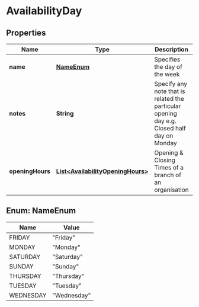 
# AvailabilityDay

## Properties
Name | Type | Description | Notes
------------ | ------------- | ------------- | -------------
**name** | [**NameEnum**](#NameEnum) | Specifies the day of the week | 
**notes** | **String** | Specify any note that is related the particular opening day e.g. Closed half day on Monday |  [optional]
**openingHours** | [**List&lt;AvailabilityOpeningHours&gt;**](AvailabilityOpeningHours.md) | Opening &amp; Closing Times of a branch of an organisation | 


<a name="NameEnum"></a>
## Enum: NameEnum
Name | Value
---- | -----
FRIDAY | &quot;Friday&quot;
MONDAY | &quot;Monday&quot;
SATURDAY | &quot;Saturday&quot;
SUNDAY | &quot;Sunday&quot;
THURSDAY | &quot;Thursday&quot;
TUESDAY | &quot;Tuesday&quot;
WEDNESDAY | &quot;Wednesday&quot;



